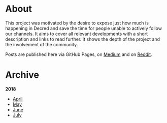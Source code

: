 # About

This project was motivated by the desire to expose just how much is happening in Decred and save the time for people unable to actively follow our channels. It aims to cover all relevant developments with a short description and links to read further. It shows the depth of the project and the involvement of the community.

Posts are published here via GitHub Pages, on [Medium](https://medium.com/decred) and on [Reddit](https://www.reddit.com/r/decred/search?q=decred+journal&restrict_sr=on&t=all&sort=new).

# Archive

__2018__

* [April](journal/201804.md) 
* [May](journal/201805.md)
* [June](journal/201806.md)
* [July](journal/201807.md)
